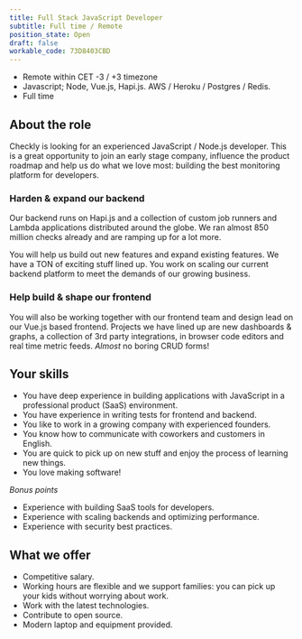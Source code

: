 ```yaml
---
title: Full Stack JavaScript Developer
subtitle: Full time / Remote
position_state: Open
draft: false
workable_code: 73D8403CBD
---
```


- Remote within CET -3 / +3 timezone
- Javascript; Node, Vue.js, Hapi.js. AWS / Heroku / Postgres / Redis.
- Full time

## About the role

Checkly is looking for an experienced JavaScript / Node.js developer. This is a great opportunity to join an early stage
company, influence the product roadmap and help us do what we love most: building the best monitoring platform for developers.

### Harden & expand our backend
Our backend runs on Hapi.js and a collection of custom job runners and Lambda applications distributed around the globe.
We ran almost 850 million checks already and are ramping up for a lot more.   

You will help us build out new features and expand existing features. We have a TON of exciting stuff lined up.
You work on scaling our current backend platform to meet the demands of our growing business. 

### Help build & shape our frontend
You will also be working together with our frontend team and design lead on our Vue.js based frontend. 
Projects we have lined up are new dashboards & graphs, a collection of 3rd party integrations, in browser code editors 
and real time metric feeds. *Almost* no boring CRUD forms!

## Your skills

- You have deep experience in building applications with JavaScript in a professional product (SaaS) environment.
- You have experience in writing tests for frontend and backend.
- You like to work in a growing company with experienced founders.
- You know how to communicate with coworkers and customers in English.
- You are quick to pick up on new stuff and enjoy the process of learning new things.
- You love making software!

*Bonus points*
 
- Experience with building SaaS tools for developers.
- Experience with scaling backends and optimizing performance.
- Experience with security best practices.

## What we offer

- Competitive salary.
- Working hours are flexible and we support families: you can pick up your kids without worrying about work.
- Work with the latest technologies.
- Contribute to open source.
- Modern laptop and equipment provided.

